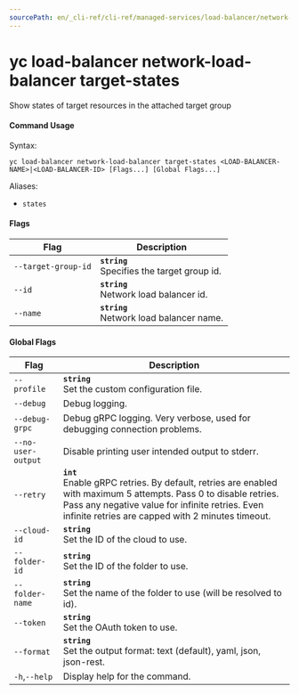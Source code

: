 ```yaml
---
sourcePath: en/_cli-ref/cli-ref/managed-services/load-balancer/network-load-balancer/target-states.md
---
```

# yc load-balancer network-load-balancer target-states

Show states of target resources in the attached target group

#### Command Usage

Syntax: 

`yc load-balancer network-load-balancer target-states <LOAD-BALANCER-NAME>|<LOAD-BALANCER-ID> [Flags...] [Global Flags...]`

Aliases: 

- `states`

#### Flags

| Flag | Description |
|----|----|
|`--target-group-id`|<b>`string`</b><br/>Specifies the target group id.|
|`--id`|<b>`string`</b><br/>Network load balancer id.|
|`--name`|<b>`string`</b><br/>Network load balancer name.|

#### Global Flags

| Flag | Description |
|----|----|
|`--profile`|<b>`string`</b><br/>Set the custom configuration file.|
|`--debug`|Debug logging.|
|`--debug-grpc`|Debug gRPC logging. Very verbose, used for debugging connection problems.|
|`--no-user-output`|Disable printing user intended output to stderr.|
|`--retry`|<b>`int`</b><br/>Enable gRPC retries. By default, retries are enabled with maximum 5 attempts. Pass 0 to disable retries. Pass any negative value for infinite retries. Even infinite retries are capped with 2 minutes timeout.|
|`--cloud-id`|<b>`string`</b><br/>Set the ID of the cloud to use.|
|`--folder-id`|<b>`string`</b><br/>Set the ID of the folder to use.|
|`--folder-name`|<b>`string`</b><br/>Set the name of the folder to use (will be resolved to id).|
|`--token`|<b>`string`</b><br/>Set the OAuth token to use.|
|`--format`|<b>`string`</b><br/>Set the output format: text (default), yaml, json, json-rest.|
|`-h`,`--help`|Display help for the command.|
